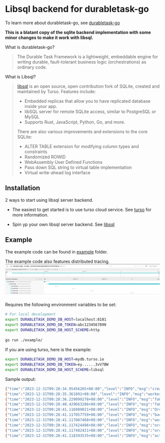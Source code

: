 # Libsql backend for durabletask-go

To learn more about durabletask-go, see [durabletask-go](https://github.com/microsoft/durabletask-go)

**This is a blatant copy of the sqlite backend implementation with some minor changes to make it work with libsql.**

What is durabletask-go?

> The Durable Task Framework is a lightweight, embeddable engine for writing durable, fault-tolerant business logic (orchestrations) as ordinary code. 

What is Libsql?

> [libsql](https://github.com/tursodatabase/libsql) is an open source, open contribution fork of SQLite, created and maintained by Turso.
> Features include:
> * Embedded replicas that allow you to have replicated database inside your app.
> * libSQL server for remote SQLite access, similar to PostgreSQL or MySQL
> * Supports Rust, JavaScript, Python, Go, and more.
> 
> There are also various improvements and extensions to the core SQLite:
> 
> * ALTER TABLE extension for modifying column types and constraints
> * Randomized ROWID
> * WebAssembly User Defined Functions
> * Pass down SQL string to virtual table implementation
> * Virtual write-ahead log interface
>

## Installation

2 ways to start using libsql server backend.

* The easiest to get started is to use turso cloud service.  See [turso](https://turso.io) for more information.

* Spin yp your own libsql server backend.  See [libsql](https://github.com/tursodatabase/libsql)

## Example

The example code can be found in [example](example) folder.  

The example code also features distributed tracing.
![tracing](example/assets/sample-traces.png)


Requires the following environment variables to be set:

```bash
# For local development
export DURABLETASK_DEMO_DB_HOST=localhost:8181
export DURABLETASK_DEMO_DB_TOKEN=abc1234567890
export DURABLETASK_DEMO_DB_HOST_SCHEME=http

go run ./example/
```

If you are using turso, here is the example:

```bash
export DURABLETASK_DEMO_DB_HOST=mydb.turso.io
export DURABLETASK_DEMO_DB_TOKEN=ey......3vV7BW
export DURABLETASK_DEMO_DB_HOST_SCHEME=libsql
```

Sample output:

```bash
{"time":"2023-12-31T09:28:34.95456265+08:00","level":"INFO","msg":"creating the task registry","orchestrator":"SimpleOrchestration"}
{"time":"2023-12-31T09:28:35.361891+08:00","level":"INFO","msg":"worker started with backend host: libsql://maximum-spirit-balchua.turso.io"}
{"time":"2023-12-31T09:28:36.229099278+08:00","level":"INFO","msg":"fa0208b1-a743-400f-a4db-f36c9f64e425: starting new 'SimpleOrchestration' instance with ID = 'fa0208b1-a743-400f-a4db-f36c9f64e425'."}
{"time":"2023-12-31T09:28:40.429663286+08:00","level":"INFO","msg":"fa0208b1-a743-400f-a4db-f36c9f64e425: 'SimpleOrchestration' completed with a COMPLETED status."}
{"time":"2023-12-31T09:28:41.116989021+08:00","level":"INFO","msg":"Orchestration completed: [{1 John Doe 30} {4 Lily Smith 35}]"}
{"time":"2023-12-31T09:28:41.117057759+08:00","level":"INFO","msg":"backend stopping..."}
{"time":"2023-12-31T09:28:41.117087488+08:00","level":"INFO","msg":"workers stopping and draining..."}
{"time":"2023-12-31T09:28:41.117424496+08:00","level":"INFO","msg":"orchestration-processor: received cancellation signal"}
{"time":"2023-12-31T09:28:41.117482421+08:00","level":"INFO","msg":"orchestration-processor: stopped listening for new work items"}
{"time":"2023-12-31T09:28:41.118393535+08:00","level":"INFO","msg":"activity-processor: received cancellation signal"}
```


